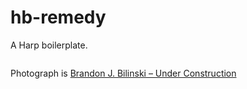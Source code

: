 hb-remedy
=========

A Harp boilerplate.

<img src="https://dl.dropboxusercontent.com/u/2123271/hb-remedy-preview.jpg" alt="" />

Photograph is [Brandon J. Bilinski – Under Construction](http://www.flickr.com/photos/25751498@N06/6434260649/)
